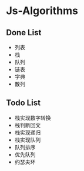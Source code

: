 # Js-Algorithms

## Done List
+ 列表
+ 栈
+ 队列
+ 链表
+ 字典
+ 散列
## Todo List
+ 栈实现数字转换
+ 栈判断回文
+ 栈实现递归
+ 栈实现队列
+ 队列排序
+ 优先队列
+ 约瑟夫环
